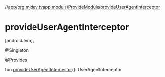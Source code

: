 //[app](../../../index.md)/[org.mjdev.tvapp.module](../index.md)/[ProvideModule](index.md)/[provideUserAgentInterceptor](provide-user-agent-interceptor.md)

# provideUserAgentInterceptor

[androidJvm]\

@Singleton

@Provides

fun [provideUserAgentInterceptor](provide-user-agent-interceptor.md)(): UserAgentInterceptor
